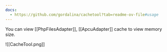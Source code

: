 ```yaml
---
docs:
  - https://github.com/gordalina/cachetool?tab=readme-ov-file#usage
---
```

You can view [[PhpFilesAdapter]], [[ApcuAdapter]] cache to view memory size.

![[CacheTool.png]]